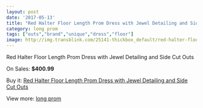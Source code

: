 ```yaml
---
layout: post
date: '2017-05-13'
title: "Red Halter Floor Length Prom Dress with Jewel Detailing and Side Cut Outs"
category: long prom
tags: ["outs","brand","unique","dress","floor"]
image: http://img.transblink.com/25141-thickbox_default/red-halter-floor-length-prom-dress-with-jewel-detailing-and-side-cut-outs.jpg
---
```

Red Halter Floor Length Prom Dress with Jewel Detailing and Side Cut Outs

On Sales: **$400.99**
<a href="https://www.transblink.com/en/long-prom/7923-red-halter-floor-length-prom-dress-with-jewel-detailing-and-side-cut-outs.html"><amp-img layout="responsive" width="600" height="600" src="//img.transblink.com/25141-thickbox_default/red-halter-floor-length-prom-dress-with-jewel-detailing-and-side-cut-outs.jpg" alt="Red Halter Floor Length Prom Dress with Jewel Detailing and Side Cut Outs 0" /></a>
<a href="https://www.transblink.com/en/long-prom/7923-red-halter-floor-length-prom-dress-with-jewel-detailing-and-side-cut-outs.html"><amp-img layout="responsive" width="600" height="600" src="//img.transblink.com/25143-thickbox_default/red-halter-floor-length-prom-dress-with-jewel-detailing-and-side-cut-outs.jpg" alt="Red Halter Floor Length Prom Dress with Jewel Detailing and Side Cut Outs 1" /></a>
<a href="https://www.transblink.com/en/long-prom/7923-red-halter-floor-length-prom-dress-with-jewel-detailing-and-side-cut-outs.html"><amp-img layout="responsive" width="600" height="600" src="//img.transblink.com/25142-thickbox_default/red-halter-floor-length-prom-dress-with-jewel-detailing-and-side-cut-outs.jpg" alt="Red Halter Floor Length Prom Dress with Jewel Detailing and Side Cut Outs 2" /></a>

Buy it: [Red Halter Floor Length Prom Dress with Jewel Detailing and Side Cut Outs](https://www.transblink.com/en/long-prom/7923-red-halter-floor-length-prom-dress-with-jewel-detailing-and-side-cut-outs.html "Red Halter Floor Length Prom Dress with Jewel Detailing and Side Cut Outs")

View more: [long prom](https://www.transblink.com/en/58-long-prom "long prom")